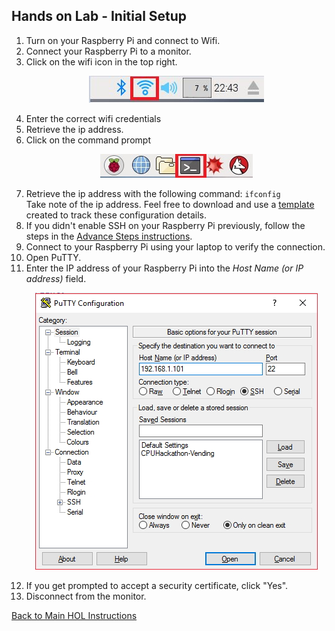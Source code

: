 ## Hands on Lab - Initial Setup

1. Turn on your Raspberry Pi and connect to Wifi.
  1. Connect your Raspberry Pi to a monitor.
  1. Click on the wifi icon in the top right.
      <p align="center">
        <img src="/images/wifi.JPG" />
      </p>
  1. Enter the correct wifi credentials
1. Retrieve the ip address.
  1. Click on the command prompt
      <p align="center">
        <img src="/images/CommandPrompt.jpg" /> 
      </p>
  1. Retrieve the ip address with the following command: `ifconfig` <br/>
     Take note of the ip address. Feel free to download and use a [template](https://github.com/khilscher/IoTHubPiHackathon/raw/master/IoT%20HOL%20-%20Lab%20Parameters.xlsx) created to track these configuration details. 
1. If you didn't enable SSH on your Raspberry Pi previously, follow the steps in the [Advance Steps instructions](/Prep). 
1. Connect to your Raspberry Pi using your laptop to verify the connection. 
  1. Open PuTTY. 
  1. Enter the IP address of your Raspberry Pi into the *Host Name (or IP address)* field. 
      <p align="center">
        <img src="/images/PuTTY.jpg" />
      </p>
  1. If you get prompted to accept a security certificate, click "Yes". 
1. Disconnect from the monitor.


[Back to Main HOL Instructions](/README.md)

